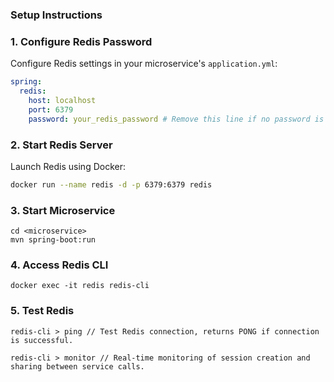 ### Setup Instructions

### 1. Configure Redis Password
Configure Redis settings in your microservice's `application.yml`:

```yaml
spring:
  redis:
    host: localhost
    port: 6379
    password: your_redis_password # Remove this line if no password is required
```

### 2. Start Redis Server
Launch Redis using Docker:

```bash
docker run --name redis -d -p 6379:6379 redis
```

### 3. Start Microservice
```
cd <microservice>
mvn spring-boot:run
```

### 4. Access Redis CLI
```
docker exec -it redis redis-cli
```

### 5. Test Redis
```
redis-cli > ping // Test Redis connection, returns PONG if connection is successful.

redis-cli > monitor // Real-time monitoring of session creation and sharing between service calls.
```
